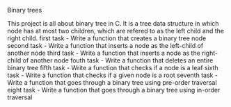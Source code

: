 Binary trees

This project is all about binary tree in C. It is a tree data structure in which node has at most two children, which are refered to as the left child and the right child.
first task - Write a function that creates a binary tree node
second task - Write a function that inserts a node as the left-child of another node
third task - Write a function that inserts a node as the right-child of another node
fouth task - Write a function that deletes an entire binary tree
fifth task - Write a function that checks if a node is a leaf
sixth task - Write a function that checks if a given node is a root
seventh task - Write a function that goes through a binary tree using pre-order traversal
eight task - Write a function that goes through a binary tree using in-order traversal

